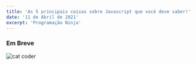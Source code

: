 ```yaml
---
title: 'As 5 principais coisas sobre Javascript que você deve saber!'
date: '11 de Abril de 2021'
excerpt: 'Programação Ninja'
---
```


### Em Breve

<img src="https://media4.giphy.com/media/LmNwrBhejkK9EFP504/200.gif" alt="cat coder" />
